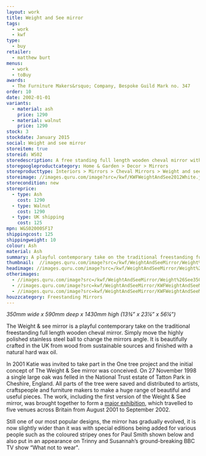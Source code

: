 ```yaml
---
layout: work
title: Weight and See mirror
tags:
  - work
  - kwf
type:
  - buy
retailer:
  - matthew burt
menus:
  - work
  - toBuy
awards:
  - The Furniture Makers&rsquo; Company, Bespoke Guild Mark no. 347
order: 10
date: 2002-01-01
variants:
  - material: ash
    price: 1290
  - material: walnut
    price: 1290
stock: 3
stockdate: January 2015
social: Weight and see mirror
storeitem: true
storeid: WS02
storedescription: A free standing full length wooden cheval mirror with a polished stainless steel ball that is used to adjust the angle
storegoogleproductcategory: Home & Garden > Decor > Mirrors
storeproducttype: Interiors > Mirrors > Cheval Mirrors > Weight and see
storeimage: //images.quru.com/image?src=/kwf/KWFWeightAndSee2012White.jpg&height=350&left=0.2267&top=0.0333&right=0.853&bottom=0.967&strip=1
storecondition: new
storeprice:
  - type: Ash
    cost: 1290
  - type: Walnut
    cost: 1290
  - type: UK shipping
    cost: 125
mpn: W&S02000SF17
shippingcost: 125
shippingweight: 10
colour: Ash
material: Ash
summary: A playful contemporary take on the traditional freestanding full length wooden cheval mirror.
thumbnail:  //images.quru.com/image?src=/kwf/WeightAndSeeMirror/Weight%26See350/KWF%20Weight%20%26%20see%202019%20walnut%20front%2034.jpg&height=175&width=175&strip=1
headimage: //images.quru.com/image?src=/kwf/WeightAndSeeMirror/Weight%26See350/KWF%20Weight%20and%20See%20Pair.jpg&top=0.04688&bottom=0.94688
otherimages:
  - //images.quru.com/image?src=/kwf/WeightAndSeeMirror/Weight%26See350/KWF%20Weight%20%26%20see%202019%20ash%20back%20walnut%20front%20pair.jpg&top=0.075&bottom=0.97188&fill=auto&strip=1
  - //images.quru.com/image?src=kwf/WeightAndSeeMirror/KWFWeightAndSeeMirrorThreeAshBlueRed.jpg&fill=auto&strip=1
  - //images.quru.com/image?src=kwf/WeightAndSeeMirror/KWFWeightAndSeeMirrorBackAndFrontTwiceBueAndRed.jpg&fill=auto&strip=1
houzzcategory: Freestanding Mirrors
---
```

*350mm wide x 590mm deep x 1430mm high*
*(13&frac34;&rdquo; x 23&frac14;&rdquo; x 56&frac14;&rdquo;)*

The Weight & see mirror is a playful contemporary take on the traditional freestanding full length wooden cheval mirror. Simply move the highly polished stainless steel ball to change the mirrors angle. It is beautifully crafted in the UK from wood from sustainable sources and finished with a natural hard wax oil. 

In 2001 Katie was invited to take part in the One tree project and the initial concept of The Weight & See mirror was conceived. On 27 November 1998 a single large oak was felled in the National Trust estate of Tatton Park in Cheshire, England. All parts of the tree were saved and distributed to artists, craftspeople and furniture makers to make a huge range of beautiful and useful pieces. The work, including the first version of the Weight & See mirror, was brought together to form a [major exhibition](https://www.abebooks.co.uk/servlet/BookDetailsPL?bi=30497439452&searchurl=kn%3D1858941334%26sortby%3D17&cm_sp=snippet-_-srp1-_-title1 "Exhibition catalogue via ABE Books"), which travelled to five venues across Britain from August 2001 to September 2002.

Still one of our most popular designs, the mirror has gradually evolved, it is now slightly wider than it was with special editions being added for various people such as the coloured stripey ones for Paul Smith shown below and also put in an appearance on Trinny and Susannah&rsquo;s ground-breaking BBC TV show “What not to wear".
